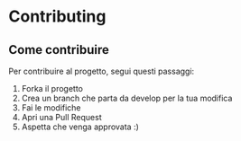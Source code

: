 # Contributing

## Come contribuire
Per contribuire al progetto, segui questi passaggi:
1. Forka il progetto
2. Crea un branch che parta da develop per la tua modifica
3. Fai le modifiche
4. Apri una Pull Request
5. Aspetta che venga approvata :)
